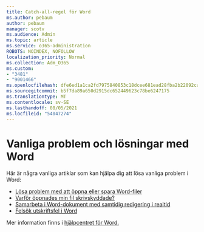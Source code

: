 ```yaml
---
title: Catch-all-regel för Word
ms.author: pebaum
author: pebaum
manager: scotv
ms.audience: Admin
ms.topic: article
ms.service: o365-administration
ROBOTS: NOINDEX, NOFOLLOW
localization_priority: Normal
ms.collection: Adm_O365
ms.custom:
- "3481"
- "9001466"
ms.openlocfilehash: dfe6ed1a1ca2fd7975840853c18dcee681ead28fba2b22092ca7edee925c8a62
ms.sourcegitcommit: b5f7da89a650d2915dc652449623c78be6247175
ms.translationtype: MT
ms.contentlocale: sv-SE
ms.lasthandoff: 08/05/2021
ms.locfileid: "54047274"
---
```

# <a name="common-issues-and-resolutions-with-word"></a>Vanliga problem och lösningar med Word

Här är några vanliga artiklar som kan hjälpa dig att lösa vanliga problem i Word:

- [Lösa problem med att öppna eller spara Word-filer](https://docs.microsoft.com/alchemyinsights/errors-opening-or-saving-files)
- [Varför öppnades min fil skrivskyddade?](https://support.office.com/article/why-did-my-file-open-read-only-3ab4b792-da50-4b38-8628-14c64e1f1d15)
- [Samarbeta i Word-dokument med samtidig redigering i realtid](https://support.office.com/article/collaborate-on-word-documents-with-real-time-co-authoring-7dd3040c-3f30-4fdd-bab0-8586492a1f1d?wt.mc_id=fsn_word_share_and_coauthor)
- [Felsök utskriftsfel i Word](https://docs.microsoft.com/office/troubleshoot/word/print-failures-in-word)

Mer information finns i [hjälpcentret för Word.](https://support.office.com/word)
